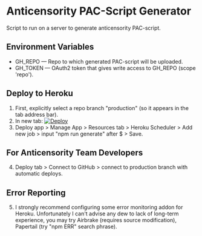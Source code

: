 # Anticensority PAC-Script Generator

Script to run on a server to generate anticensority PAC-script.

## Environment Variables

* GH_REPO — Repo to which generated PAC-script will be uploaded.
* GH_TOKEN — OAuth2 token that gives write access to GH_REPO (scope 'repo').

## Deploy to Heroku

1. First, explicitly select a repo branch "production" (so it appears in the tab address bar).
2. In new tab: [![Deploy](https://www.herokucdn.com/deploy/button.svg)](https://heroku.com/deploy)
3. Deploy app > Manage App > Resources tab > Heroku Scheduler > Add new job > input "npm run generate" after $ > Save.

## For Anticensority Team Developers

4. Deploy tab > Connect to GitHub > connect to production branch with automatic deploys.

## Error Reporting

5. I strongly recommend configuring some error monitoring addon for Heroku.
   Unfortunately I can't advise any dew to lack of long-term experience, you
   may try Airbrake (requires source modification), Papertail (try "npm ERR" search phrase).
